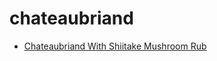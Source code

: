 # chateaubriand

 * [Chateaubriand With Shiitake Mushroom Rub](index/c/chateaubriand-with-shiitake-mushroom-rub.json)
